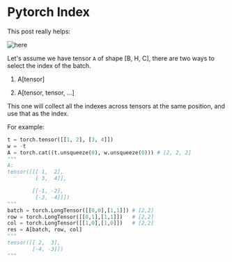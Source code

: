 # Pytorch Index

This post really helps: 

![here](https://zhuanlan.zhihu.com/p/471313188)


Let's assume we have tensor `A` of shape [B, H, C], there are two ways to select the index of the batch.

1. A[tensor]


2. A[tensor, tensor, ...]

This one will collect all the indexes across tensors at the same position, and use that as the index.

For example:

```python
t = torch.tensor([[1, 2], [3, 4]])
w = -t 
A = torch.cat((t.unsqueeze(0), w.unsqueeze(0))) # [2, 2, 2]
"""
A:
tensor([[[ 1,  2],
         [ 3,  4]],

        [[-1, -2],
         [-3, -4]]])
"""
batch = torch.LongTensor([[0,0],[1,1]]) # [2,2]
row = torch.LongTensor([[0,1],[1,1]])   # [2,2]
col = torch.LongTensor([[1,0],[1,0]])   # [2,2]
res = A[batch, row, col]
"""
tensor([[ 2,  3],
        [-4, -3]])
"""
```
